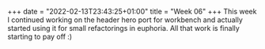 +++
date = "2022-02-13T23:43:25+01:00"
title = "Week 06"
+++
This week I continued working on the header hero port for workbench and actually started using it for small refactorings in euphoria. All that work is finally starting to pay off :)
